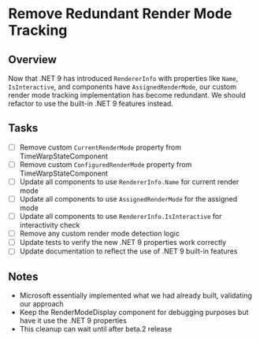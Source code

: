 # Remove Redundant Render Mode Tracking

## Overview
Now that .NET 9 has introduced `RendererInfo` with properties like `Name`, `IsInteractive`, and components have `AssignedRenderMode`, our custom render mode tracking implementation has become redundant. We should refactor to use the built-in .NET 9 features instead.

## Tasks
- [ ] Remove custom `CurrentRenderMode` property from TimeWarpStateComponent
- [ ] Remove custom `ConfiguredRenderMode` property from TimeWarpStateComponent  
- [ ] Update all components to use `RendererInfo.Name` for current render mode
- [ ] Update all components to use `AssignedRenderMode` for the assigned mode
- [ ] Update all components to use `RendererInfo.IsInteractive` for interactivity check
- [ ] Remove any custom render mode detection logic
- [ ] Update tests to verify the new .NET 9 properties work correctly
- [ ] Update documentation to reflect the use of .NET 9 built-in features

## Notes
- Microsoft essentially implemented what we had already built, validating our approach
- Keep the RenderModeDisplay component for debugging purposes but have it use the .NET 9 properties
- This cleanup can wait until after beta.2 release